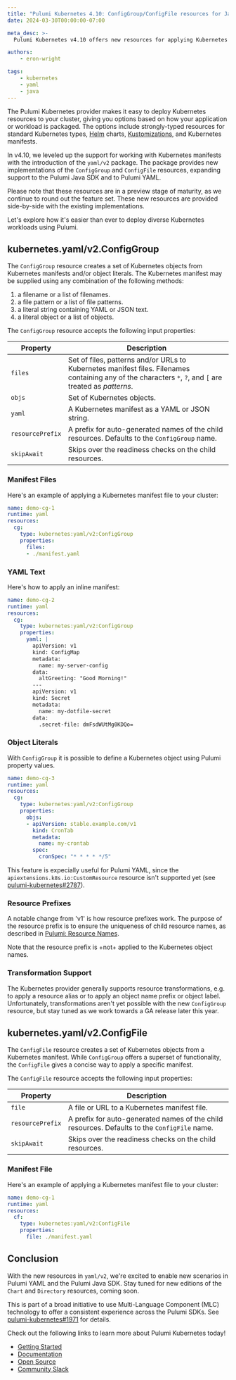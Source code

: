 ```yaml
---
title: "Pulumi Kubernetes 4.10: ConfigGroup/ConfigFile resources for Java, YAML SDKs"
date: 2024-03-30T00:00:00-07:00

meta_desc: >-
  Pulumi Kubernetes v4.10 offers new resources for applying Kubernetes manifests consistently across Pulumi SDKs, and broaden support to the Java and YAML SDKs.

authors:
    - eron-wright

tags:
    - kubernetes
    - yaml
    - java
---
```


The Pulumi Kubernetes provider makes it easy to deploy Kubernetes resources to your cluster, giving you options
based on how your application or workload is packaged. The options include strongly-typed resources for 
standard Kubernetes types, [Helm](https://helm.sh/) charts, [Kustomizations](https://kustomize.io/), and Kubernetes manifests.

In v4.10, we leveled up the support for working with Kubernetes manifests with the introduction of the `yaml/v2` package.
The package provides new implementations of the `ConfigGroup` and `ConfigFile` resources, expanding support to the
Pulumi Java SDK and to Pulumi YAML.

Please note that these resources are in a preview stage of maturity, as we continue to round out the feature set.
These new resources are provided side-by-side with the existing implementations.

Let's explore how it's easier than ever to deploy diverse Kubernetes workloads using Pulumi.

## kubernetes.yaml/v2.ConfigGroup

The `ConfigGroup` resource creates a set of Kubernetes objects from Kubernetes manifests and/or object literals.
The Kubernetes manifest may be supplied using any combination of the following methods:

1. a filename or a list of filenames.
2. a file pattern or a list of file patterns.
3. a literal string containing YAML or JSON text.
4. a literal object or a list of objects.

The `ConfigGroup` resource accepts the following input properties:

| Property         | Description                                                                                                                                              |
| ---------------- | -------------------------------------------------------------------------------------------------------------------------------------------------------- |
| `files`          | Set of files, patterns and/or URLs to Kubernetes manifest files. Filenames containing any of the characters `*`, `?`, and `[` are treated as _patterns_. |
| `objs`           | Set of Kubernetes objects.                                                                                                                               |
| `yaml`           | A Kubernetes manifest as a YAML or JSON string.                                                                                                          |
| `resourcePrefix` | A prefix for auto-generated names of the child resources. Defaults to the `ConfigGroup` name.                                                            |
| `skipAwait`      | Skips over the readiness checks on the child resources.                                                                                                  |

### Manifest Files
Here's an example of applying a Kubernetes manifest file to your cluster:

```yaml
name: demo-cg-1
runtime: yaml
resources:
  cg:
    type: kubernetes:yaml/v2:ConfigGroup
    properties:
      files:
      - ./manifest.yaml
```

### YAML Text
Here's how to apply an inline manifest:

```yaml
name: demo-cg-2
runtime: yaml
resources:
  cg:
    type: kubernetes:yaml/v2:ConfigGroup
    properties:
      yaml: |
        apiVersion: v1
        kind: ConfigMap
        metadata:
          name: my-server-config
        data:
          altGreeting: "Good Morning!"
        ---
        apiVersion: v1
        kind: Secret
        metadata:
          name: my-dotfile-secret
        data:
          .secret-file: dmFsdWUtMg0KDQo=
```

### Object Literals
With `ConfigGroup` it is possible to define a Kubernetes object using Pulumi property values.

```yaml
name: demo-cg-3
runtime: yaml
resources:
  cg:
    type: kubernetes:yaml/v2:ConfigGroup
    properties:
      objs:
      - apiVersion: stable.example.com/v1
        kind: CronTab
        metadata:
          name: my-crontab
        spec:
          cronSpec: "* * * * */5"
```

This feature is expecially useful for Pulumi YAML, since the `apiextensions.k8s.io:CustomResource` resource isn't 
supported yet (see [pulumi-kubernetes#2787](https://github.com/pulumi/pulumi-kubernetes/issues/2787)).

### Resource Prefixes
A notable change from 'v1' is how resource prefixes work. The purpose of the resource prefix is to ensure the uniqueness
of child resource names, as described in [Pulumi: Resource Names](https://www.pulumi.com/docs/concepts/resources/names/#urns).

Note that the resource prefix is +not+ applied to the Kubernetes object names.

### Transformation Support
The Kubernetes provider generally supports resource transformations, e.g. to apply a resource alias or
to apply an object name prefix or object label. Unfortunately, transformations aren't yet possible with the
new `ConfigGroup` resource, but stay tuned as we work towards a GA release later this year.

## kubernetes.yaml/v2.ConfigFile

The `ConfigFile` resource creates a set of Kubernetes objects from a Kubernetes manifest. While `ConfigGroup` offers
a superset of functionality, the `ConfigFile` gives a concise way to apply a specific manifest.

The `ConfigFile` resource accepts the following input properties:

| Property         | Description                                                                                   |
| ---------------- | --------------------------------------------------------------------------------------------- |
| `file`           | A file or URL to a Kubernetes manifest file.                                                  |
| `resourcePrefix` | A prefix for auto-generated names of the child resources. Defaults to the `ConfigFile` name. |
| `skipAwait`      | Skips over the readiness checks on the child resources.                                       |

### Manifest File
Here's an example of applying a Kubernetes manifest file to your cluster:

```yaml
name: demo-cg-1
runtime: yaml
resources:
  cf:
    type: kubernetes:yaml/v2:ConfigFile
    properties:
      file: ./manifest.yaml
```

## Conclusion

With the new resources in `yaml/v2`, we're excited to enable new scenarios in Pulumi YAML and the Pulumi Java SDK.
Stay tuned for new editions of the `Chart` and `Directory` resources, coming soon.

This is part of a broad initiative to use Multi-Language Component (MLC) technology to offer a consistent experience
across the Pulumi SDKs. See [pulumi-kubernetes#1971](https://github.com/pulumi/pulumi-kubernetes/issues/1971) for details.

Check out the following links to learn more about Pulumi Kubernetes today!

* [Getting Started](/docs/clouds/kubernetes/get-started/)
* [Documentation](/docs/clouds/kubernetes/)
* [Open Source](https://github.com/pulumi/pulumi-kubernetes)
* [Community Slack](https://slack.pulumi.com/)
